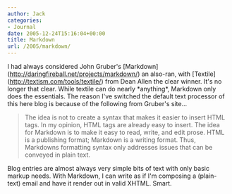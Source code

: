 ```yaml
---
author: Jack
categories:
- Journal
date: 2005-12-24T15:16:04+00:00
title: Markdown
url: /2005/markdown/
---
```


I had always considered John Gruber's \[Markdown\](http://daringfireball.net/projects/markdown/) an also-ran, with \[Textile\](http://textism.com/tools/textile/) from Dean Allen the clear winner. It's no longer that clear. While textile can do nearly \*anything\*, Markdown only does the essentials. The reason I've switched the default text processor of this here blog is because of the following from Gruber's site&#8230;

> The idea is not to create a syntax that makes it easier to insert HTML tags. In my opinion, HTML tags are already easy to insert. The idea for Markdown is to make it easy to read, write, and edit prose. HTML is a publishing format; Markdown is a writing format. Thus, Markdowns formatting syntax only addresses issues that can be conveyed in plain text.

Blog entries are almost always very simple bits of text with only basic markup needs. With Markdown, I can write as if I'm composing a (plain-text) email and have it render out in valid XHTML. Smart.